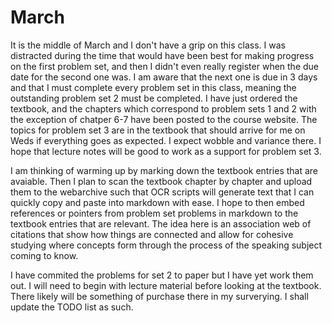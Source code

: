 # March

It is the middle of March and I don't have a grip on this class. I was distracted during the time that would have been best for making progress on the first problem set, and then I didn't even really register when the due date for the second one was. I am aware that the next one is due in 3 days and that I must complete every problem set in this class, meaning the outstanding problem set 2 must be completed. I have just ordered the textbook, and the chapters which correspond to problem sets 1 and 2 with the exception of chatper 6-7 have been posted to the course website. The topics for problem set 3 are in the textbook that should arrive for me on Weds if everything goes as expected. I expect wobble and variance there. I hope that lecture notes will be good to work as a support for problem set 3. 

I am thinking of warming up by marking down the textbook entries that are avaiable. Then I plan to scan the textbook chapter by chapter and upload them to the webarchive such that OCR scripts will generate text that I can quickly copy and paste into markdown with ease. I hope to then embed references or pointers from problem set problems in markdown to the textbook entries that are relevant. The idea here is an association web of citations that show how things are connected and allow for cohesive studying where concepts form through the process of the speaking subject coming to know.

I have commited the problems for set 2 to paper but I have yet work them out. I will need to begin with lecture material before looking at the textbook. There likely will be something of purchase there in my surverying. I shall update the TODO list as such.
